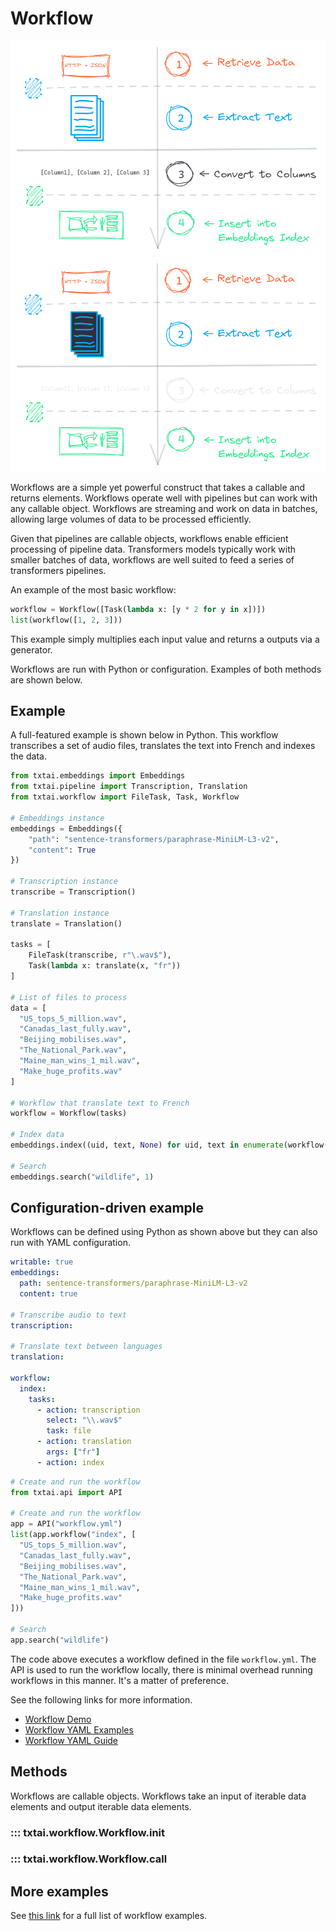 # Workflow

![workflow](../images/workflow.png#only-light)
![workflow](../images/workflow-dark.png#only-dark)

Workflows are a simple yet powerful construct that takes a callable and returns elements. Workflows operate well with pipelines but can work with any callable object. Workflows are streaming and work on data in batches, allowing large volumes of data to be processed efficiently.

Given that pipelines are callable objects, workflows enable efficient processing of pipeline data. Transformers models typically work with smaller batches of data, workflows are well suited to feed a series of transformers pipelines. 

An example of the most basic workflow:

```python
workflow = Workflow([Task(lambda x: [y * 2 for y in x])])
list(workflow([1, 2, 3]))
```

This example simply multiplies each input value and returns a outputs via a generator. 

Workflows are run with Python or configuration. Examples of both methods are shown below.

## Example

A full-featured example is shown below in Python. This workflow transcribes a set of audio files, translates the text into French and indexes the data.

```python
from txtai.embeddings import Embeddings
from txtai.pipeline import Transcription, Translation
from txtai.workflow import FileTask, Task, Workflow

# Embeddings instance
embeddings = Embeddings({
    "path": "sentence-transformers/paraphrase-MiniLM-L3-v2",
    "content": True
})

# Transcription instance
transcribe = Transcription()

# Translation instance
translate = Translation()

tasks = [
    FileTask(transcribe, r"\.wav$"),
    Task(lambda x: translate(x, "fr"))
]

# List of files to process
data = [
  "US_tops_5_million.wav",
  "Canadas_last_fully.wav",
  "Beijing_mobilises.wav",
  "The_National_Park.wav",
  "Maine_man_wins_1_mil.wav",
  "Make_huge_profits.wav"
]

# Workflow that translate text to French
workflow = Workflow(tasks)

# Index data
embeddings.index((uid, text, None) for uid, text in enumerate(workflow(data)))

# Search
embeddings.search("wildlife", 1)
```

## Configuration-driven example

Workflows can be defined using Python as shown above but they can also run with YAML configuration.

```yaml
writable: true
embeddings:
  path: sentence-transformers/paraphrase-MiniLM-L3-v2
  content: true

# Transcribe audio to text
transcription:

# Translate text between languages
translation:

workflow:
  index:
    tasks:
      - action: transcription
        select: "\\.wav$"
        task: file
      - action: translation
        args: ["fr"]
      - action: index
```

```python
# Create and run the workflow
from txtai.api import API

# Create and run the workflow
app = API("workflow.yml")
list(app.workflow("index", [
  "US_tops_5_million.wav",
  "Canadas_last_fully.wav",
  "Beijing_mobilises.wav",
  "The_National_Park.wav",
  "Maine_man_wins_1_mil.wav",
  "Make_huge_profits.wav"
]))

# Search
app.search("wildlife")
```

The code above executes a workflow defined in the file `workflow.yml`. The API is used to run the workflow locally, there is minimal overhead running workflows in this manner. It's a matter of preference.

See the following links for more information.

- [Workflow Demo](https://huggingface.co/spaces/NeuML/txtai)
- [Workflow YAML Examples](https://huggingface.co/spaces/NeuML/txtai/tree/main/workflows)
- [Workflow YAML Guide](../api/configuration/#workflow)

## Methods

Workflows are callable objects. Workflows take an input of iterable data elements and output iterable data elements. 

### ::: txtai.workflow.Workflow.__init__
### ::: txtai.workflow.Workflow.__call__

## More examples

See [this link](../examples/#workflows) for a full list of workflow examples.
